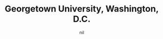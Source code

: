---
title: "Georgetown University, Washington, D.C."
project_id: 
date: nil
conference_id: ""
presenters:
   - peter_bandettini
summary: "<p>Georgetown University, Washington, D.C.</p>"
file: /assets/presentations/T216.ppt
filename: T216.ppt
layout: presentation
---